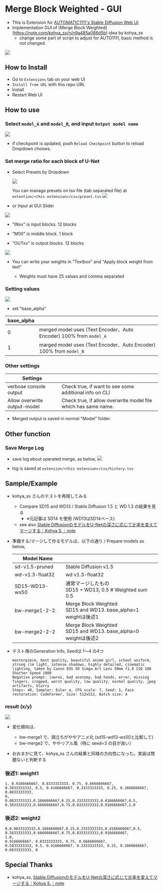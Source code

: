 # Merge Block Weighted - GUI

- This is Extension for [AUTOMATIC1111's Stable Diffusion Web UI](https://github.com/AUTOMATIC1111/stable-diffusion-webui)
- Implementation GUI of [Merge Block Weighted] (https://note.com/kohya_ss/n/n9a485a066d5b) idea by kohya_ss
   - change some part of script to adjust for AUTO1111, basic method is not changed.

![](misc/bw01-1.png)

## How to Install

- Go to `Extensions` tab on your web UI
- `Install from URL` with this repo URL
- Install
- Restart Web UI

## How to use

### Select `model_A` and `model_B`, and input `Output model name`

![](misc/bw02.png)

- if checkpoint is updated, push `Reload Checkpoint` button to reload Dropdown choises.

### Set merge ratio for each block of U-Net

- Select Presets by Dropdown
  
  ![](misc/bw08.png)
  
  You can manage presets on tsv file (tab separated file) at `extention/<this extension>/csv/preset.tsv`
  ![](misc/bw06.png)

- or Input at GUI Slider

![](misc/bw03.png)

- "INxx" is input blocks. 12 blocks

- "M00" is middle block. 1 block

- "OUTxx" is output blocks. 12 blocks

![](misc/bw04.png)

- You can write your weights in "Textbox" and "Apply block weight from text"
  
   - Weights must have 25 values and comma separated

### Setting values

![](misc/bw05.png)

- set "base_alpha"

| base_alpha |                                                                   |
| ---------- | ----------------------------------------------------------------- |
| 0          | merged model uses (Text Encoder、Auto Encoder) 100% from `model_A` |
| 1          | marged model uses (Text Encoder、Auto Encoder) 100% from `model_B` |

### Other settings

| Settings                     |                                                                |
| ---------------------------- | -------------------------------------------------------------- |
| verbose console output       | Check true, if want to see some additional info on CLI         |
| Allow overwrite output-model | Check true, if allow overwrite model file which has same name. |

- Merged output is saved in normal "Model" folder.

## Other function

### Save Merge Log

- save log about operated merge, as below,
  ![](misc/bw07.png)

- log is saved at `extension/<this extension>/csv/history.tsv`

## Sample/Example

- kohya_ss さんのテストを再現してみる
  
   - Compare SD15 and WD13 / Stable Diffusion 1.5 と WD 1.3 の結果を見る
      - ※元記事は SD14 を使用 (WD13はSD14ベース)
   - see also [Stable DiffusionのモデルをU-Netの深さに応じて比率を変えてマージする｜Kohya S.｜note](https://note.com/kohya_ss/n/n9a485a066d5b)

- 準備する/マージして作るモデルは、以下の通り / Prepare models as below,
  
  | Model Name      |                                                                   |
  | --------------- | ----------------------------------------------------------------- |
  | sd-v1.5-pruned  | Stable Diffusion v1.5                                             |
  | wd-v1.3-float32 | wd v1.3-float32                                                   |
  | SD15-WD13-ws50  | 通常マージしたもの<br>SD15 + WD13, 0.5 # Weighted sum 0.5                  |
  | bw-merge1-2-2   | Merge Block Weighted<br>SD15 and WD13. base_alpha=1<br>weightは後述1 |
  | bw-merge2-2-2   | Merge Block Weighted<br>SD15 and WD13. base_alpha=0<br>weightは後述2 |

- テスト用のGeneration Info, Seedは 1～4 の4つ
  
  ```
  masterpiece, best quality, beautiful anime girl, school uniform, strong rim light, intense shadows, highly detailed, cinematic lighting, taken by Canon EOS 5D Simga Art Lens 50mm f1.8 ISO 100 Shutter Speed 1000
  Negative prompt: lowres, bad anatomy, bad hands, error, missing fingers, cropped, worst quality, low quality, normal quality, jpeg artifacts, blurry
  Steps: 40, Sampler: Euler a, CFG scale: 7, Seed: 1, Face restoration: CodeFormer, Size: 512x512, Batch size: 4
  ```

### result (x/y)

![](misc/xy_plus-0000-40-7_1.png)

- 変化傾向は、
  
   - bw-merge1 で、顔立ちがややアニメ化 (sd15-wd13-ws50と比較して)
   - bw-merge2 で、ややリアル風（特に seed=3 の目が良い）

- おおまかに見て、kohya_ss さんの結果と同様の方向性になった。実装は問題ないと判断する

### 後述1: weight1

```
1, 0.9166666667, 0.8333333333, 0.75, 0.6666666667,
0.5833333333, 0.5, 0.4166666667, 0.3333333333, 0.25, 0.1666666667,
0.0833333333,
0,
0.0833333333,0.1666666667,0.25,0.3333333333,0.4166666667,0.5,
0.5833333333,0.6666666667,0.75,0.8333333333,0.9166666667,1.0
```

### 後述2: weight2

```
0,0.0833333333,0.1666666667,0.25,0.3333333333,0.4166666667,0.5,
0.5833333333,0.6666666667,0.75,0.8333333333,0.9166666667,
1.0,
0.9166666667, 0.8333333333, 0.75, 0.6666666667,
0.5833333333, 0.5, 0.4166666667, 0.3333333333, 0.25, 0.1666666667,
0.0833333333, 0
```

## Special Thanks

- kohya_ss, [Stable DiffusionのモデルをU-Netの深さに応じて比率を変えてマージする｜Kohya S.｜note](https://note.com/kohya_ss/n/n9a485a066d5b)
